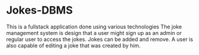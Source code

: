 # Jokes-DBMS

This is a fullstack application done using various technologies
The joke management system is design that a user might sign up as an admin or regular user
to access the jokes. Jokes can be added and remove.
A user is also capable of editing a joke that was created by him.

